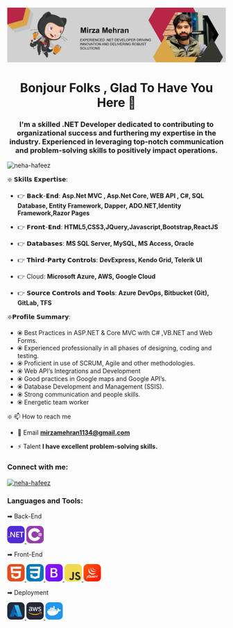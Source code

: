 ![logo](https://github.com/mirza-mehran/Overview/blob/main/Mirza%20Mehran%20Linkdn%20(1).jpg)

<h1 align="center">Bonjour Folks , Glad To Have You Here 👋</h1>
<h3 align="center">I'm a skilled .NET Developer dedicated to contributing to organizational success and furthering my expertise in the industry. Experienced in leveraging top-notch communication and problem-solving skills to positively impact operations.</h3>

<p align="left"> <img src="https://komarev.com/ghpvc/?username=neha-hafeez&label=Profile%20views&color=0e75b6&style=flat" alt="neha-hafeez" /> </p>

❇️ 𝗦𝗸𝗶𝗹𝗹𝘀 𝗘𝘅𝗽𝗲𝗿𝘁𝗶𝘀𝗲:

- 👉 𝗕𝗮𝗰𝗸-𝗘𝗻𝗱: **Asp.Net MVC , Asp.Net Core, WEB API , C#, SQL Database, Entity Framework, Dapper, ADO.NET,Identity Framework,Razor Pages**

- 👉 𝗙𝗿𝗼𝗻𝘁-𝗘𝗻𝗱: **HTML5,CSS3,JQuery,Javascript,Bootstrap,ReactJS**

- 👉 𝗗𝗮𝘁𝗮𝗯𝗮𝘀𝗲𝘀: **MS SQL Server, MySQL, MS Access, Oracle**

- 👉 𝗧𝗵𝗶𝗿𝗱-𝗣𝗮𝗿𝘁𝘆 𝗖𝗼𝗻𝘁𝗿𝗼𝗹𝘀: **DevExpress, Kendo Grid, Telerik UI**

- 👉 Cloud: **Microsoft Azure, AWS, Google Cloud**

- 👉 𝗦𝗼𝘂𝗿𝗰𝗲 𝗖𝗼𝗻𝘁𝗿𝗼𝗹𝘀 𝗮𝗻𝗱 𝗧𝗼𝗼𝗹𝘀: **Azure DevOps, Bitbucket (Git), GitLab, TFS**


❇️𝗣𝗿𝗼𝗳𝗶𝗹𝗲 𝗦𝘂𝗺𝗺𝗮𝗿𝘆:

- ⦿ Best Practices in ASP.NET & Core MVC with C# ,VB.NET and Web Forms.
- ⦿ Experienced professionally in all phases of designing, coding and testing.
- ⦿ Proficient in use of SCRUM, Agile and other methodologies.
- ⦿ Web API’s Integrations and Development
- ⦿ Good practices in Google maps and Google API’s.
- ⦿ Database Development and Management (SSIS).
- ⦿ Strong communication and people skills.
- ⦿ Energetic team worker


❇️ 📫 How to reach me 

- 📧 Email **mirzamehran1134@gmail.com**

- ⚡ Talent **I have excellent problem-solving skills.**

<h3 align="left">Connect with me:</h3>
<p align="left">

<a href="https://linkedin.com/in/mirza-mehran" target="blank"><img align="center" src="https://raw.githubusercontent.com/rahuldkjain/github-profile-readme-generator/master/src/images/icons/Social/linked-in-alt.svg" alt="neha-hafeez" height="30" width="40" /></a>
</p>

<h3 align="left">Languages and Tools:</h3>

➡ Back-End 
<p align="left"> 
    <a href="#" target="_blank" rel="noreferrer"> <img src="https://github.com/tandpfun/skill-icons/blob/main/icons/DotNet.svg" alt="cplusplus" width="40" height="40"/> </a> 
    <a href="https://www.w3schools.com/cs/" target="_blank" rel="noreferrer"> <img src="https://github.com/tandpfun/skill-icons/blob/main/icons/CS.svg" alt="csharp" width="40" height="40"/> </a>
</p>

➡ Front-End 
<p align="left"> 
    <a href="https://www.w3schools.com/cs/" target="_blank" rel="noreferrer"> <img src="https://github.com/tandpfun/skill-icons/blob/main/icons/HTML.svg" alt="csharp" width="40" height="40"/> </a>
    <a href="https://www.w3schools.com/cs/" target="_blank" rel="noreferrer"> <img src="https://github.com/tandpfun/skill-icons/blob/main/icons/CSS.svg" alt="csharp" width="40" height="40"/> </a>
    <a href="https://www.w3schools.com/cs/" target="_blank" rel="noreferrer"> <img src="https://github.com/tandpfun/skill-icons/blob/main/icons/Bootstrap.svg" alt="csharp" width="40" height="40"/> </a>
    <a href="https://www.w3schools.com/cs/" target="_blank" rel="noreferrer"> <img src="https://github.com/tandpfun/skill-icons/blob/main/icons/JavaScript.svg" alt="csharp" width="40" height="40"/> </a>
    <a href="https://www.w3schools.com/cs/" target="_blank" rel="noreferrer"> <img src="https://github.com/tandpfun/skill-icons/blob/main/icons/JQuery.svg" alt="csharp" width="40" height="40"/> </a>
</p>

➡ Deployment 
<p align="left"> 
    <a href="#" target="_blank" rel="noreferrer"> <img src="https://github.com/tandpfun/skill-icons/blob/main/icons/Azure-Dark.svg" alt="csharp" width="40" height="40"/> </a>
    <a href="#" target="_blank" rel="noreferrer"> <img src="https://github.com/tandpfun/skill-icons/blob/main/icons/AWS-Dark.svg" alt="csharp" width="40" height="40"/> </a>
    <a href="#" target="_blank" rel="noreferrer"> <img src="https://github.com/tandpfun/skill-icons/blob/main/icons/Docker.svg" alt="csharp" width="40" height="40"/> </a>
</p>
